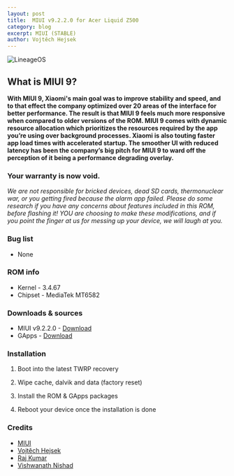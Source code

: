 ```yaml
---
layout: post
title:  MIUI v9.2.2.0 for Acer Liquid Z500
category: blog
excerpt: MIUI (STABLE)
author: Vojtěch Hejsek
---
```


![LineageOS](http://liquidporting.github.io/images/miui9_logo.jpg)

## What is MIUI 9?
**With MIUI 9, Xiaomi's main goal was to improve stability and speed, and to that effect the company optimized over 20 areas of the interface for better performance.
The result is that MIUI 9 feels much more responsive when compared to older versions of the ROM.
MIUI 9 comes with dynamic resource allocation which prioritizes the resources required by the app you’re using over background processes. Xiaomi is also touting faster app load times with accelerated startup.
The smoother UI with reduced latency has been the company’s big pitch for MIUI 9 to ward off the perception of it being a performance degrading overlay.**

### Your warranty is now void.
_We are not responsible for bricked devices, dead SD cards, thermonuclear war, or you getting fired because the alarm app failed.
Please do some research if you have any concerns about features included in this ROM, before flashing it!
YOU are choosing to make these modifications, and if you point the finger at us for messing up your device, we will laugh at you._

### Bug list
* None

### ROM info
* Kernel - 3.4.67
* Chipset - MediaTek MT6582

### Downloads & sources
* MIUI v9.2.2.0 - [Download](https://mega.nz/#!I9USzRZI!rkksBIqAfQSHNrthfDMcPw_NIWrcv9qaMhjOWWep8z8)
* GApps - [Download](http://opengapps.org/?download=true&arch=arm&api=4.4&variant=nano)

### Installation
1) Boot into the latest TWRP recovery

2) Wipe cache, dalvik and data (factory reset)

3) Install the ROM & GApps packages

4) Reboot your device once the installation is done

### Credits
* [MIUI](https://miui.com)
* [Vojtěch Hejsek](https://github.com/hejsekvojtech)
* [Raj Kumar](https://www.facebook.com/rajkumar.smith.rk)
* [Vishwanath Nishad](https://plus.google.com/107026587006440214043)

